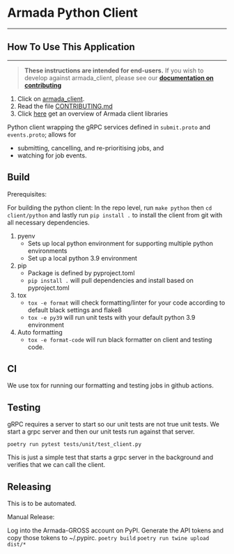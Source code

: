 Armada Python Client
=
<hr />

## How To Use This Application
***

> **These instructions are intended for end-users.** If you wish to develop against armada_client, please see our **[documentation on contributing](CONTRIBUTING.md )**

1) Click on [armada_client](https://pypi.org/project/armada-client/).
2) Read the file [CONTRIBUTING.md](CONTRIBUTING.md)
3) Click [here](https://armadaproject.io/libraries) get an overview of Armada client libraries

Python client wrapping the gRPC services defined in `submit.proto` and `events.proto`; allows for

- submitting, cancelling, and re-prioritising jobs, and
- watching for job events.


## Build
Prerequisites:

For building the python client:
In the repo level, run `make python` then `cd client/python` and lastly run `pip install .` to install the client from git with all necessary dependencies.

1) pyenv
   - Sets up local python environment for supporting multiple python environments
   - Set up a local python 3.9 environment
2) pip
   - Package is defined by pyproject.toml
   - `pip install .` will pull dependencies and install based on pyproject.toml
3) tox
   - `tox -e format` will check formatting/linter for your code according to default black settings and flake8
   - `tox -e py39` will run unit tests with your default python 3.9 environment
4) Auto formatting
   - `tox -e format-code` will run black formatter on client and testing code.
## CI

We use tox for running our formatting and testing jobs in github actions.

## Testing
gRPC requires a server to start so our unit tests are not true unit tests.  We start a grpc server and then our unit tests run against that server.

`poetry run pytest tests/unit/test_client.py`

This is just a simple test that starts a grpc server in the background and verifies that we can call the client.

## Releasing

This is to be automated.

Manual Release:

Log into the Armada-GROSS account on PyPI.
Generate the API tokens and copy those tokens to ~/.pypirc.
`poetry build`
`poetry run twine upload dist/*`
